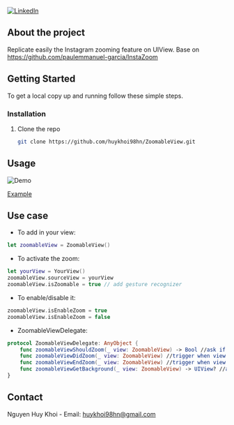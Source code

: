 [![LinkedIn][linkedin-shield]][linkedin-url]

## About the project
Replicate easily the Instagram zooming feature on UIView. 
Base on https://github.com/paulemmanuel-garcia/InstaZoom

<!-- GETTING STARTED -->
## Getting Started

To get a local copy up and running follow these simple steps.

### Installation

1. Clone the repo
   ```sh
   git clone https://github.com/huykhoi98hn/ZoomableView.git
   ```
   
<!-- USAGE EXAMPLES -->
## Usage

![Demo](https://media.giphy.com/media/ulgiV6nUJBeBG6Kleq/giphy.gif?cid=790b7611b05bfe588f98fa46fcfc6a8a0c5024c2b0580cd0&rid=giphy.gif&ct=g)

[Example](https://github.com/huykhoi98hn/ZoomableView/tree/main/ZoomableView)

## Use case
- To add in your view:
```swift
let zoomableView = ZoomableView()
```
- To activate the zoom:
```swift
let yourView = YourView()
zoomableView.sourceView = yourView
zoomableView.isZoomable = true // add gesture recognizer
```
- To enable/disable it:
```swift
zoomableView.isEnableZoom = true
zoomableView.isEnableZoom = false
```
- ZoomableViewDelegate:
```swift
protocol ZoomableViewDelegate: AnyObject {
    func zoomableViewShouldZoom(_ view: ZoomableView) -> Bool //ask if it can be zoomed
    func zoomableViewDidZoom(_ view: ZoomableView) //trigger when view begin zooming
    func zoomableViewEndZoom(_ view: ZoomableView) //trigger when view finish zooming
    func zoomableViewGetBackground(_ view: ZoomableView) -> UIView? //add your background when zoom
}
```

<!-- CONTACT -->
## Contact

Nguyen Huy Khoi - Email: huykhoi98hn@gmail.com


<!-- MARKDOWN LINKS & IMAGES -->
[linkedin-shield]: https://img.shields.io/badge/-LinkedIn-black.svg?style=for-the-badge&logo=linkedin&colorB=555
[linkedin-url]: https://www.linkedin.com/in/khoinhios/
